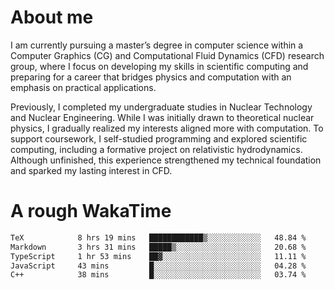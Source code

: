 # About me

I am currently pursuing a master’s degree in computer science within a Computer Graphics (CG) and Computational Fluid Dynamics (CFD) research group, where I focus on developing my skills in scientific computing and preparing for a career that bridges physics and computation with an emphasis on practical applications.

Previously, I completed my undergraduate studies in Nuclear Technology and Nuclear Engineering. While I was initially drawn to theoretical nuclear physics, I gradually realized my interests aligned more with computation. To support coursework, I self-studied programming and explored scientific computing, including a formative project on relativistic hydrodynamics. Although unfinished, this experience strengthened my technical foundation and sparked my lasting interest in CFD.

# A rough WakaTime

<!--START_SECTION:waka-->

```txt
TeX            8 hrs 19 mins   ████████████▒░░░░░░░░░░░░   48.84 %
Markdown       3 hrs 31 mins   █████▒░░░░░░░░░░░░░░░░░░░   20.68 %
TypeScript     1 hr 53 mins    ██▓░░░░░░░░░░░░░░░░░░░░░░   11.11 %
JavaScript     43 mins         █░░░░░░░░░░░░░░░░░░░░░░░░   04.28 %
C++            38 mins         █░░░░░░░░░░░░░░░░░░░░░░░░   03.74 %
```

<!--END_SECTION:waka-->
